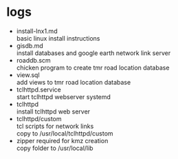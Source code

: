 
# logs
* install-lnx1.md    
    basic linux install instructions 
* gisdb.md  
    install databases and google earth network link server  
* roaddb.scm  
    chicken program to create tmr road location database  
* view.sql  
    add views to tmr road location database
* tclhttpd.service  
    start tclhttpd webserver systemd  
* tclhttpd  
    install tclhttpd web server  
* tclhttpd/custom  
    tcl scripts for network links  
    copy to /usr/local/tclhttpd/custom  
* zipper
    required for kmz creation  
    copy folder to /usr/local/lib  
